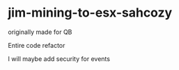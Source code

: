 # jim-mining-to-esx-sahcozy

originally made for QB

Entire code refactor

I will maybe add security for events


